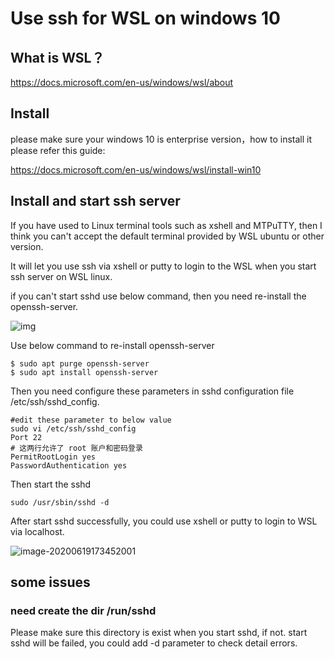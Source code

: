 # Use ssh for WSL on windows 10

## What is WSL？

https://docs.microsoft.com/en-us/windows/wsl/about

## Install

please make sure your windows 10 is enterprise version，how to install it please refer this guide:

https://docs.microsoft.com/en-us/windows/wsl/install-win10

## Install and start ssh server

If you have used to Linux terminal tools such as xshell and MTPuTTY, then I think you can't accept the default terminal provided by WSL ubuntu or other version.

It will let you use ssh via xshell or putty to login to the WSL when you start ssh server on WSL linux.

if you can't start sshd use below command, then you need re-install the openssh-server.

![img](C:\mywork\work\mydoc\Myblog\darmenliu.github.io\_posts\2020-06-19_install_WSL\efc3f63d7aa67feab1e2f295bd3310f5.png)

Use below command to re-install openssh-server

```
$ sudo apt purge openssh-server
$ sudo apt install openssh-server
```

Then you need configure these parameters in sshd configuration file /etc/ssh/sshd_config.

```
#edit these parameter to below value
sudo vi /etc/ssh/sshd_config
Port 22
# 这两行允许了 root 账户和密码登录
PermitRootLogin yes
PasswordAuthentication yes
```

Then start the sshd

```
sudo /usr/sbin/sshd -d
```

After start sshd successfully, you could use xshell or putty to login to WSL via localhost.

![image-20200619173452001](C:\mywork\work\mydoc\Myblog\darmenliu.github.io\_posts\2020-06-19_install_WSL\image-20200619173452001.png)

## some issues

### need create the dir /run/sshd

Please make sure this directory is exist when you start sshd, if not. start sshd will be failed, you could add -d  parameter to check detail errors.